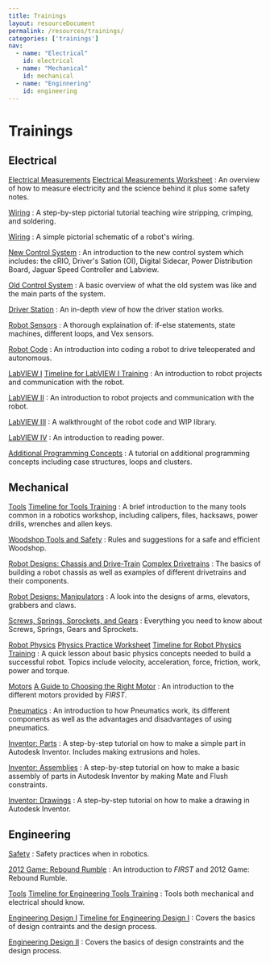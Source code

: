 ```yaml
---
title: Trainings
layout: resourceDocument
permalink: /resources/trainings/
categories: ['trainings']
nav:
  - name: "Electrical"
    id: electrical
  - name: "Mechanical"
    id: mechanical
  - name: "Enginnering"
    id: engineering
---
```


# Trainings

## Electrical

[Electrical Measurements]
[Electrical Measurements Worksheet]
: An overview of how to measure electricity and the science behind it plus some safety notes.

[Wiring][Wiring 1]
: A step-by-step pictorial tutorial teaching wire stripping, crimping, and soldering.

[Wiring][Wiring 2]
: A simple pictorial schematic of a robot's wiring.

[New Control System]
: An introduction to the new control system which includes: the cRIO, Driver's Sation (OI), Digital Sidecar, Power Distribution Board, Jaguar Speed Controller and Labview.

[Old Control System]
: A basic overview of what the old system was like and the main parts of the system.

[Driver Station]
: An in-depth view of how the driver station works.

[Robot Sensors]
: A thorough explaination of: if-else statements, state machines, different loops, and Vex sensors.

[Robot Code]
: An introduction into coding a robot to drive teleoperated and autonomous.

[LabVIEW I]
[Timeline for LabVIEW I Training]
: An introduction to robot projects and communication with the robot.

[LabVIEW II]
: An introduction to robot projects and communication with the robot.

[LabVIEW III]
: A walkthrought of the robot code and WIP library.

[LabVIEW IV]
: An introduction to reading power.

[Additional Programming Concepts]
: A tutorial on additional programming concepts including case structures, loops and clusters.

## Mechanical

[Tools]
[Timeline for Tools Training]
: A brief introduction to the many tools common in a robotics workshop, including calipers, files, hacksaws, power drills, wrenches and allen keys.

[Woodshop Tools and Safety]
: Rules and suggestions for a safe and efficient Woodshop.

[Robot Designs: Chassis and Drive-Train]
[Complex Drivetrains]
: The basics of building a robot chassis as well as examples of different drivetrains and their components.

[Robot Designs: Manipulators]
: A look into the designs of arms, elevators, grabbers and claws.

[Screws, Springs, Sprockets, and Gears]
: Everything you need to know about Screws, Springs, Gears and Sprockets.

[Robot Physics]
[Physics Practice Worksheet]
[Timeline for Robot Physics Training]
: A quick lesson about basic physics concepts needed to build a successful robot. Topics include velocity, acceleration, force, friction, work, power and torque.

[Motors]
[A Guide to Choosing the Right Motor]
: An introduction to the different motors provided by <i class="first">FIRST</i>.

[Pneumatics]
: An introduction to how Pneumatics work, its different components as well as the advantages and disadvantages of using pneumatics.

[Inventor: Parts]
: A step-by-step tutorial on how to make a simple part in Autodesk Inventor. Includes making extrusions and holes.

[Inventor: Assemblies]
: A step-by-step tutorial on how to make a basic assembly of parts in Autodesk Inventor by making Mate and Flush constraints.

[Inventor: Drawings]
: A step-by-step tutorial on how to make a drawing in Autodesk Inventor.

## Engineering

[Safety]
: Safety practices when in robotics.

[2012 Game: Rebound Rumble]
: An introduction to <i class="first">FIRST</i> and 2012 Game: Rebound Rumble.

[Tools]
[Timeline for Engineering Tools Training]
: Tools both mechanical and electrical should know.

[Engineering Design I]
[Timeline for Engineering Design I]
: Covers the basics of design contraints and the design process.

[Engineering Design II]
: Covers the basics of design constraints and the design process.

[Electrical Measurements]: /files/placeholder.txt
[Electrical Measurements Worksheet]: /files/placeholder.txt
[Wiring 1]: /files/placeholder.txt
[Wiring 2]: /files/plachholder.txt
[New Control System]: /files/placeholder.txt
[Old Control System]: /files/placeholder.txt
[Driver Station]: /files/placeholder.txt
[Robot Sensors]: /files/placeholder.txt
[Robot Code]: /files/placeholder.txt
[LabVIEW I]: /files/placeholder.txt
[Timeline for LabVIEW I Training]: /files/placeholder.txt
[LabVIEW II]: /files/placeholder.txt
[LabVIEW III]: /files/placeholder.txt
[LabVIEW IV]: /files/placeholder.txt
[Additional Programming Concepts]: /files/placeholder.txt

[Tools]: /files/placeholder.txt
[Timeline for Tools Training]: /files/placeholder.txt
[Woodshop Tools and Safety]: /files/placeholder.txt
[Robot Designs: Chassis and Drive-Train]: /files/placeholder.txt
[Complex Drivetrains]: /files/placeholder.txt
[Robot Designs: Manipulators]: /files/placeholder.txt
[Screws, Springs, Sprockets, and Gears]: /files/placeholder.txt
[Robot Physics]: /files/placeholder.txt
[Physics Practice Worksheet]: /files/placeholder.txt
[Timeline for Robot Physics Training]: /files/placeholder.txt
[Motors]: /files/placeholder.txt
[A Guide to Choosing the Right Motor]: /files/placeholder.txt
[Pneumatics]: /files/placeholder.txt
[Inventor: Parts]: /files/placeholder.txt
[Inventor: Assemblies]: /files/placeholder.txt
[Inventor: Drawings]: /files/placeholder.txt

[Safety]: /files/placeholder.txt
[2012 Game: Rebound Rumble]: /files/placeholder.txt
[Tools]: /files/placeholder.txt
[Timeline for Engineering Tools Training]: /files/placeholder.txt
[Engineering Design I]: /files/placeholder.txt
[Timeline for Engineering Design I]: /files/placeholder.txt
[Engineering Design II]: /files/placeholder.txt
